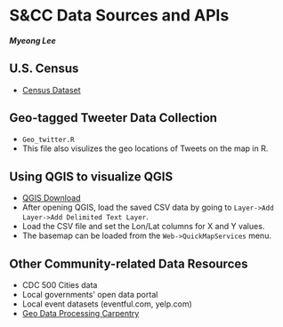 S&CC Data Sources and APIs
==============
##### Myeong Lee



## U.S. Census
- [Census Dataset](https://www.census.gov/data/datasets.html)

## Geo-tagged Tweeter Data Collection
- `Geo_twitter.R`
- This file also visulizes the geo locations of Tweets on the map in R. 

## Using QGIS to visualize QGIS
- [QGIS Download](https://qgis.org/en/site/)
- After opening QGIS, load the saved CSV data by going to `Layer->Add Layer->Add Delimited Text Layer`. 
- Load the CSV file and set the Lon/Lat columns for X and Y values.
- The basemap can be loaded from the `Web->QuickMapServices` menu.

## Other Community-related Data Resources
- CDC 500 Cities data
- Local governments' open data portal
- Local event datasets (eventful.com, yelp.com)
- [Geo Data Processing Carpentry](https://github.com/gmu-cil/geo-data-carpentry)
